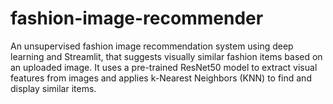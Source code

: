 # fashion-image-recommender
An unsupervised fashion image recommendation system using deep learning and Streamlit, that suggests visually similar fashion items based on an uploaded image. It uses a pre-trained ResNet50 model to extract visual features from images and applies k-Nearest Neighbors (KNN) to find and display similar items.
